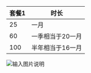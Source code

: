 
| 套餐1 | 时长 |
| ------ | ------ |
|   25     |   一月     |
|   60     |   一季相当于20一月     |
|   100     |  半年相当于16一月     |


![输入图片说明](https://img2.baidu.com/it/u=1337068678,3064275007&fm=253&fmt=auto&app=120&f=JPEG?w=500&h=750)
